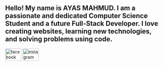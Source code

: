 <h2 align="left">Hello! My name is AYAS MAHMUD. I am a passionate and dedicated Computer Science Student and a future Full-Stack Developer. I love creating websites, learning new technologies, and solving problems using code.</h2>



<div align="left">
  <img src="https://www.facebook.com/md.ayas.998691" width="52" height="40" alt="facebook logo"  />
  <img src="https://www.instagram.com/mdayas1454/" width="52" height="40" alt="instagram logo"  />

</div>

###
